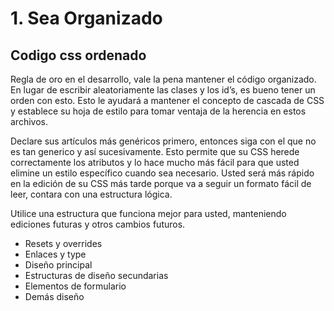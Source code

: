 # 1. Sea Organizado

## Codigo css ordenado

Regla de oro en el desarrollo, vale la pena mantener el código organizado. En lugar de escribir aleatoriamente las clases y los id’s, es bueno tener un orden con esto. Esto le ayudará a mantener el concepto de cascada de CSS y establece su hoja de estilo para tomar ventaja de la herencia en estos archivos.

Declare sus artículos más genéricos primero, entonces siga con el que no es tan generico y así sucesivamente. Esto permite que su CSS herede correctamente los atributos y lo hace mucho más fácil para que usted elimine un estilo específico cuando sea necesario. Usted será más rápido en la edición de su CSS más tarde porque va a seguir un formato fácil de leer, contara con una estructura lógica.

Utilice una estructura que funciona mejor para usted, manteniendo ediciones futuras y otros cambios futuros.

- Resets y overrides
- Enlaces y type
- Diseño principal
- Estructuras de diseño secundarias
- Elementos de formulario
- Demás diseño